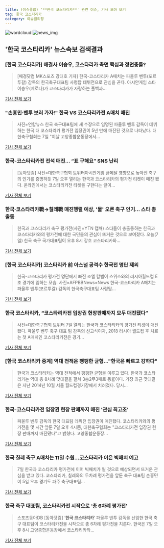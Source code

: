 ```yaml
---
title: (이슈클립) '**한국 코스타리카**' 관련 이슈, 기사 모아 보기
tag: 한국 코스타리카
category: 이슈클리핑
---
```

![wordcloud](https://s3.ap-northeast-2.amazonaws.com/lyrics101-wordcloud/2018-09-07-1536310833.png)
![news_img](https://user-images.githubusercontent.com/42597476/44507050-1206f400-a6e4-11e8-8d98-7ffbfebb353f.png)
## **'**한국 코스타리카**'** 뉴스속보 검색결과
### [**한국 코스타리카**] 해결사 이승우, 코스타리카 측면 핵심과 정면충돌?

>[매경닷컴 MK스포츠 강대호 기자] 한국-코스타리카 A매치는 파울루 벤투(포르투갈) 감독의 한국축구대표팀 사령탑 데뷔전으로 관심을 끈다. 아시안게임 스타 이승우(베로나)가 코스타리카가 자랑하는 풀백과...

<a href="http://sports.mk.co.kr/view.php?year=2018&no=565456" target="_blank">기사 전체 보기</a>

### "손흥민·벤투 보러 가자!" 한국 VS 코스타리카전 A매치 매진

>사진=연합뉴스 한국 축구대표팀에 새 수장으로 임명된 파울루 벤투 감독이 데뷔하는 한국 대 코스타리카 평가전 입장권이 5년 만에 매진된 것으로 나타났다. 대한축구협회는 7일 "이날 고양종합운동장에서...

<a href="http://news.hankyung.com/article/201809072685H" target="_blank">기사 전체 보기</a>

### 한국-코스타리카전 전석 매진… “표 구해요” SNS 난리

>[동아닷컴] 사진=대한축구협회 트위터아시안게임 금메달 영향으로 높아진 축구의 인기를 증명하듯 7일 오후 열리는 한국과 코스타리카의 평가전 티켓이 매진 됐다. 온라인에서는 코스타리카전 티켓을 구한다는 글이...

<a href="http://news.donga.com/3/all/20180907/91885935/2" target="_blank">기사 전체 보기</a>

### 한국·코스타리카戰→칠레戰 매진행렬 예상, '물' 오른 축구 인기… 스타 총출동

>한국과 코스타리카 축구 평가전(사진=YTN 캡쳐) 스타들이 총출동하는 한국과 코스타리카와의 평가전에 대한 국민들의 관심이 뜨거운 것으로 보여졌다. 오늘(7일) 한국 축구 국가대표팀이 오후 8시 강호 코스타리카와...

<a href="http://www.gnmaeil.com/news/articleView.html?idxno=382050" target="_blank">기사 전체 보기</a>

### [**한국 코스타리카**] 코스타리카 前 아스널 공격수 한국전 명단 제외

>한국-코스타리카 평가전 명단에서 빠진 조엘 캄벨이 스위스와의 러시아월드컵 E조 경기에 임하는 모습. 사진=AFPBBNews=News 한국-코스타리카 A매치는 파울루 벤투(포르투갈) 감독의 한국축구대표팀 사령탑...

<a href="http://star.mbn.co.kr/view.php?year=2018&no=565037&refer=portal" target="_blank">기사 전체 보기</a>

### **한국 코스타리카**, “코스타리카전 입장권 현장판매까지 모두 매진됐다”

>사진=대한축구협회 트위터 7일 열리는 한국과 코스타리카의 평가전 티켓이 매진 됐다. 파울루 벤투 축구 대표 팀 감독의 신고식이자, 2018 러시아 월드컵 후 치르는 첫 A매치인 코스타리카전은 경기...

<a href="http://www.hkbs.co.kr/news/articleView.html?idxno=483110" target="_blank">기사 전체 보기</a>

### [**한국 코스타리카** 중계] 역대 전적은 팽팽한 균형..."한국은 빠르고 강하다"

>한국과 코스타리카는 역대 전적에서 팽팽한 균형을 이루고 있다. 한국과 코스타리카는 역대 총 8차례 맞대결을 펼쳐 3승2무3패로 동률이다. 가장 최근 맞대결은 지난 2014년 10월 서울 월드컵경기장에서 치러졌다. 당시...

<a href="http://www.anewsa.com/detail.php?number=1368803&thread=06r02" target="_blank">기사 전체 보기</a>

### 한국-코스타리카전 입장권 현장 판매까지 매진 '관심 최고조'

>파울루 벤투 감독의 한국 대표팀 데뷔전 입장권이 매진됐다. 코스타리카와의 평가전을 몇 시간 앞둔 7일 오후 4시쯤, 대한축구협회는 "코스타리카전 입장권 현장 판매까지 매진됐다"고 밝혔다. 고양종합운동장...

<a href="http://www.ytn.co.kr/_ln/0107_201809071735064861" target="_blank">기사 전체 보기</a>

### 한국 칠레 축구 A매치는 11일 수원…코스타리카 이은 빅매치 예고

>7일 한국과 코스타리카 평가전에 이어 빅매치가 될 것으로 예상되면서 뜨거운 관심을 받고 있다. 코스타리카, 칠레와의 두차례 평가전을 앞둔 축구 대표팀 손흥민이 5일 오후 경기도 파주 축구대표팀...

<a href="http://news.imaeil.com/Football/2018090717503146979" target="_blank">기사 전체 보기</a>

### 한국 축구 대표팀, 코스타리카전 시작으로 ‘총 6차례 평가전’

>스포츠동아DB [동아닷컴] ‘**한국 코스타리카**’ 파울루 벤투 감독을 선임한 한국 축구 대표팀이 코스타리카전을 시작으로 총 6차례 평가전을 치른다. 한국은 7일 오후 8시 고양종합운동장에서 코스타리카와...

<a href="http://sports.donga.com/3/all/20180907/91885865/1" target="_blank">기사 전체 보기</a>


